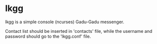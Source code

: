# lkgg

lkgg is a simple console (ncurses) Gadu-Gadu messenger.

Contact list should be inserted in 'contacts' file, while the username and password should go to the 'lkgg.conf' file.
